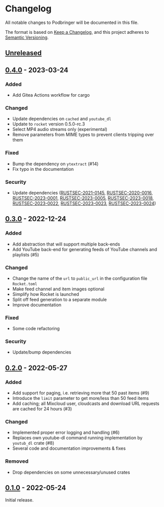 # Changelog

All notable changes to Podbringer will be documented in this file.

The format is based on [Keep a Changelog](https://keepachangelog.com/en/1.0.0/),
and this project adheres to [Semantic Versioning](https://semver.org/spec/v2.0.0.html).

## [Unreleased]

## [0.4.0] - 2023-03-24

### Added

* Add Gitea Actions workflow for cargo

### Changed

* Update dependencies on `cached` and `youtube_dl`
* Update to `rocket` version 0.5.0-rc.3
* Select MP4 audio streams only (experimental)
* Remove parameters from MIME types to prevent clients tripping over them

### Fixed

* Bump the dependency on `ytextract` (#14)
* Fix typo in the documentation

### Security

* Update dependencies
  ([RUSTSEC-2021-0145](https://rustsec.org/advisories/RUSTSEC-2021-0145.html),
  [RUSTSEC-2020-0016](https://rustsec.org/advisories/RUSTSEC-2020-0016.html),
  [RUSTSEC-2023-0001](https://rustsec.org/advisories/RUSTSEC-2023-0001.html),
  [RUSTSEC-2023-0005](https://rustsec.org/advisories/RUSTSEC-2023-0005.html),
  [RUSTSEC-2023-0018](https://rustsec.org/advisories/RUSTSEC-2023-0018.html),
  [RUSTSEC-2023-0022](https://rustsec.org/advisories/RUSTSEC-2023-0022.html),
  [RUSTSEC-2023-0023](https://rustsec.org/advisories/RUSTSEC-2023-0023.html),
  [RUSTSEC-2023-0024](https://rustsec.org/advisories/RUSTSEC-2023-0024.html))

## [0.3.0] - 2022-12-24

### Added

* Add abstraction that will support multiple back-ends
* Add YouTube back-end for generating feeds of YouTube channels and
  playlists (#5)

### Changed

* Change the name of the `url` to `public_url` in the configuration file
  `Rocket.toml`
* Make feed channel and item images optional
* Simplify how Rocket is launched
* Split off feed generation to a separate module
* Improve documentation

### Fixed

* Some code refactoring

### Security

* Update/bump dependencies

## [0.2.0] - 2022-05-27

### Added

* Add support for paging, i.e. retrieving more that 50 past items (#9)
* Introduce the `limit` parameter to get more/less than 50 feed items
* Add caching; all Mixcloud user, cloudcasts and download URL requests are
  cached for 24 hours (#3)

### Changed

* Implemented proper error logging and handling (#6)
* Replaces own youtube-dl command running implementation by `youtub_dl`
  crate (#8)
* Several code and documentation improvements & fixes

### Removed

* Drop dependencies on some unnecessary/unused crates

## [0.1.0] - 2022-05-24

Initial release.

[Unreleased]: https://git.luon.net/paul/podbringer/compare/v0.4.0...HEAD
[0.4.0]: https://git.luon.net/paul/podbringer/compare/v0.3.0..v0.4.0
[0.3.0]: https://git.luon.net/paul/podbringer/compare/v0.2.0..v0.3.0
[0.2.0]: https://git.luon.net/paul/podbringer/compare/v0.1.0..v0.2.0
[0.1.0]: https://git.luon.net/paul/podbringer/commits/tag/v0.1.0
